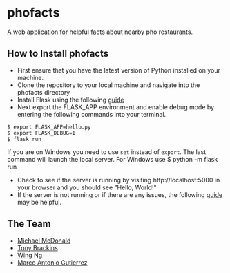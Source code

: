 # phofacts
A web application for helpful facts about nearby pho restaurants.

## How to Install phofacts
- First ensure that you have the latest version of Python installed on your machine.
- Clone the repository to your local machine and navigate into the phofacts directory
- Install Flask using the following [guide](http://flask.pocoo.org/docs/0.12/installation/#installation)
- Next export the FLASK_APP environment and enable debug mode by entering the following commands into your terminal.
```
$ export FLASK_APP=hello.py
$ export FLASK_DEBUG=1
$ flask run
```
If you are on Windows you need to use `set` instead of `export`.
The last command will launch the local server. For Windows use $ python -m flask run
- Check to see if the server is running by visiting http://localhost:5000 in your browser and you should see "Hello, World!"
- If the server is not running or if there are any issues, the following [guide](http://flask.pocoo.org/docs/0.12/quickstart/#quickstart) may be helpful.

## The Team
- [Michael McDonald](https://github.com/miker-mcd)
- [Tony Brackins](https://github.com/mrbrackins)
- [Wing Ng](https://github.com/citrusapple)
- [Marco Antonio Gutierrez](https://github.com/MarcoGutierrez)
